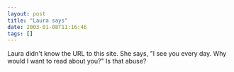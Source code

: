 ```yaml
---
layout: post
title: "Laura says"
date: 2003-01-08T11:16:46
tags: []
---
```


Laura didn't know the URL to this site. She says, "I see you every day. Why would I want to read about you?" Is that abuse? 


